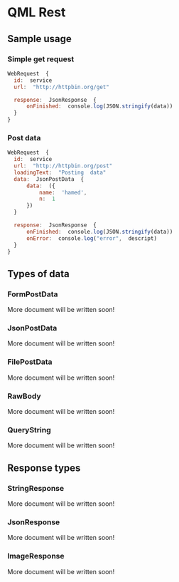 # QML Rest

## Sample usage

###  Simple get request

```qml
WebRequest  {
  id:  service
  url:  "http://httpbin.org/get"

  response:  JsonResponse  {
	  onFinished:  console.log(JSON.stringify(data))
  }
}
```

### Post data
```qml
WebRequest  {
  id:  service
  url:  "http://httpbin.org/post"
  loadingText:  "Posting  data"
  data:  JsonPostData  {
	  data:  ({
		  name:  'hamed',
		  n:  1
	  })
  }

  response:  JsonResponse  {
	  onFinished:  console.log(JSON.stringify(data))
	  onError:  console.log("error",  descript)
  }
}
```

## Types of data

### FormPostData
More document will be written soon!

### JsonPostData
More document will be written soon!

### FilePostData
More document will be written soon!

### RawBody
More document will be written soon!

### QueryString
More document will be written soon!

## Response types

### StringResponse
More document will be written soon!

### JsonResponse
More document will be written soon!

### ImageResponse
More document will be written soon!
